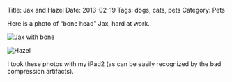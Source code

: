 Title: Jax and Hazel
Date: 2013-02-19
Tags: dogs, cats, pets
Category: Pets

Here is a photo of “bone head” Jax, hard at work.

![Jax with bone](https://dl.dropbox.com/s/2cckw5ukorlvch3/2013-02-19_21.13.12.jpg)

![Hazel](https://dl.dropbox.com/s/pm970awf6cm3u9k/2013-02-19_22.04.20.jpg)

I took these photos with my iPad2 (as can be easily recognized by the bad compression artifacts).